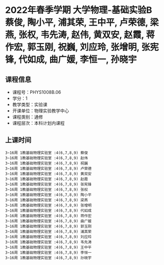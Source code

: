 # 2022年春季学期 大学物理-基础实验B 蔡俊, 陶小平, 浦其荣, 王中平, 卢荣德, 梁燕, 张权, 韦先涛, 赵伟, 黄双安, 赵霞, 蒋作宏, 郭玉刚, 祝巍, 刘应玲, 张增明, 张宪锋, 代如成, 曲广媛, 李恒一, 孙晓宇






## 课程信息

- 课程号：PHYS1008B.06
- 学分：1
- 教学类型：实验课
- 开课单位：物理实验教学中心
- 课程类别：通修
- 课程层次：本科计划内课程

## 上课时间

```
3~16周 1教基础物理实验室 :4(6,7,8,9) 蔡俊
3~16周 1教基础物理实验室 :4(6,7,8,9) 赵伟
3~16周 1教基础物理实验室 :4(6,7,8,9) 祝巍
3~16周 1教基础物理实验室 :4(6,7,8,9) 卢荣德
3~16周 1教基础物理实验室 :4(6,7,8,9) 黄双安
3~16周 1教基础物理实验室 :4(6,7,8,9) 赵霞
3~16周 1教基础物理实验室 :4(6,7,8,9) 张宪锋
3~16周 1教基础物理实验室 :4(6,7,8,9) 张权
3~16周 1教基础物理实验室 :4(6,7,8,9) 陶小平
3~16周 1教基础物理实验室 :4(6,7,8,9) 梁燕
3~16周 1教基础物理实验室 :4(6,7,8,9) 张增明
3~16周 1教基础物理实验室 :4(6,7,8,9) 代如成
3~16周 1教基础物理实验室 :4(6,7,8,9) 蒋作宏
3~16周 1教基础物理实验室 :4(6,7,8,9) 曲广媛
3~16周 1教基础物理实验室 :4(6,7,8,9) 郭玉刚
3~16周 1教基础物理实验室 :4(6,7,8,9) 浦其荣
3~16周 1教基础物理实验室 :4(6,7,8,9) 刘应玲
3~16周 1教基础物理实验室 :4(6,7,8,9) 韦先涛
3~16周 1教基础物理实验室 :4(6,7,8,9) 王中平
3~16周 1教基础物理实验室 :4(6,7,8,9) 李恒一
3~16周 1教基础物理实验室 :4(6,7,8,9) 孙晓宇
```

